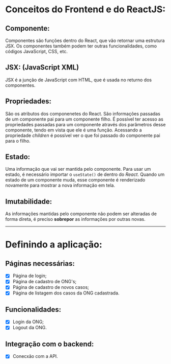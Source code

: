# Conceitos do Frontend e do ReactJS:

## Componente:
Componentes são funções dentro do React, que vão retornar uma estrutura JSX.
Os componentes também podem ter outras funcionalidades, como códigos JavaScript, CSS, etc.

## JSX: (JavaScript XML)
JSX é a junção de JavaScript com HTML, que é usada no returno dos componentes.

## Propriedades:
São os atributos dos componenetes do React. São informações passadas de um componente pai para um componente filho.
É possível ter acesso as propriedades passadas para um componente através dos parâmetros desse componente, tendo em vista que ele é uma função.
Acessando a propriedade *children* é possível ver o que foi passado do componente pai para o filho.

## Estado:
Uma informação que vai ser mantida pelo componente. Para usar um estado, é necessário importar o `useState()` de dentro do *React*.
Quando um estado de um componente muda, esse componente é renderizado novamente para mostrar a nova informação em tela.

## Imutabilidade:
As informações mantidas pelo componente não podem ser alteradas de forma direta, é preciso **sobrepor** as informações por outras novas.

---

# Definindo a aplicação:

## Páginas necessárias:
- [X] Página de login;
- [X] Página de cadastro de ONG's;
- [X] Página de cadastro de novos casos;
- [X] Página de listagem dos casos da ONG cadastrada.

## Funcionalidades:
- [X] Login da ONG;  
- [X] Logout da ONG.

## Integração com o backend:
- [X] Conecxão com a API.
